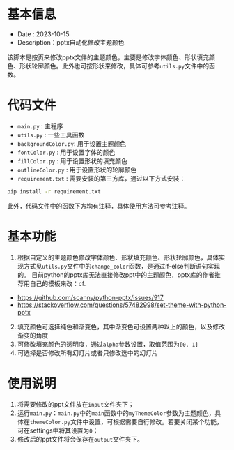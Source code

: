 <!-- info -->

# 基本信息

- Date  : 2023-10-15
- Description：pptx自动化修改主题颜色

该脚本是按页来修改pptx文件的主题颜色，主要是修改字体颜色、形状填充颜色、形状轮廓颜色。此外也可按形状来修改，具体可参考`utils.py`文件中的函数。

# 代码文件

- `main.py`           : 主程序
- `utils.py`          : 一些工具函数
- `backgroundColor.py`: 用于设置主题颜色
- `fontColor.py`      : 用于设置字体的颜色
- `fillColor.py`      : 用于设置形状的填充颜色
- `outlineColor.py`   : 用于设置形状的轮廓颜色
- `requirement.txt`   : 需要安装的第三方库，通过以下方式安装：

```cmd
pip install -r requirement.txt
```

此外，代码文件中的函数下方均有注释，具体使用方法可参考注释。

# 基本功能

1. 根据自定义的主题颜色修改字体颜色、形状填充颜色、形状轮廓颜色，具体实现方式见`utils.py`文件中的`change_color`函数，是通过if-else判断语句实现的。
目前python的pptx库无法直接修改ppt中的主题颜色，pptx库的作者推荐用自己的模板来改：cf.
  - https://github.com/scanny/python-pptx/issues/917
  - https://stackoverflow.com/questions/57482998/set-theme-with-python-pptx
2. 填充颜色可选择纯色和渐变色，其中渐变色可设置两种以上的颜色，以及修改渐变的角度
3. 可修改填充颜色的透明度，通过`alpha`参数设置，取值范围为`[0, 1]`
4. 可选择是否修改所有幻灯片或者只修改选中的幻灯片

# 使用说明

1. 将需要修改的ppt文件放在`input`文件夹下；
2. 运行`main.py`：`main.py`中的`main`函数中的`myThemeColor`参数为主题颜色，具体在`themeColor.py`文件中设置，可根据需要自行修改。若要关闭某个功能，可在settings中将其设置为`0`；
3. 修改后的ppt文件将会保存在`output`文件夹下。

